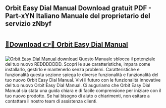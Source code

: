 ## Orbit Easy Dial Manual Download gratuit PDF - Part-xYN Italiano Manuale del proprietario del servizio zNbyf

# <h2><a href="http://dfbnx78.blite.top/?on=Orbit+Easy+Dial+Manual">🔗Download 👉🔴 Orbit Easy Dial Manual</a></h2>

[![Orbit Easy Dial Manual download](https://i.imgur.com/lujVjoI.png)](http://dfbnx78.blite.top/?on=Orbit+Easy+Dial+Manual)
Questo Manuale sblocca il potenziale del tuo nuovo REDDDDDDD. Scopri le sue caratteristiche, impara come installarlo, gestirlo e mantenerlo senza problemi. Caratteristiche e funzionalità questa sezione spiega le diverse funzionalità e funzionalità del tuo nuovo Orbit Easy Dial Manual. Vivi il futuro con le funzionalità innovative del tuo nuovo Orbit Easy Dial Manual. Ci auguriamo che Orbit Easy Dial Manual sia stata una guida chiara e di facile comprensione per iniziare con il tuo nuovo prodotto. Se hai bisogno di aiuto o chiarimenti, non esitare a contattare il nostro team di assistenza clienti.
